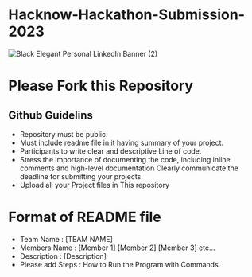 # Hacknow-Hackathon-Submission-2023
![Black Elegant Personal LinkedIn Banner (2)](https://github.com/IEEE-CS-GHRCE/Hacknow-Hackathon-Submission-2023/assets/139680254/dac49653-9ab8-42ea-bb6d-758d832b29e8)

# Please Fork this Repository
## Github Guidelins
* Repository must be public. 
* Must include readme file in it having summary of your project. 
* Participants to write clear and descriptive Line of code. 
* Stress the importance of documenting the code, including inline comments and high-level documentation Clearly communicate the deadline for submitting your projects.
* Upload all your Project files in This repository
  

# Format of README file
* Team Name : [TEAM NAME]
* Members Name : [Member 1] [Member 2] [Member 3] etc...
* Description : [Description]
* Please add Steps : How to Run the Program with Commands.

